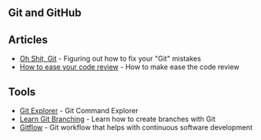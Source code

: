 ## Git and GitHub

## Articles
- [Oh Shit, Git](https://ohshitgit.com) - Figuring out how to fix your "Git" mistakes
- [How to ease your code review](https://medium.com/gogovan-technology/how-to-ease-your-code-review-2254baa867b6) - How to make ease the code review

## Tools
- [Git Explorer](https://gitexplorer.com) - Git Command Explorer
- [Learn Git Branching](https://learngitbranching.js.org) - Learn how to create branches with Git
- [Gitflow](https://www.atlassian.com/git/tutorials/comparing-workflows/gitflow-workflow) - Git workflow that helps with continuous software development